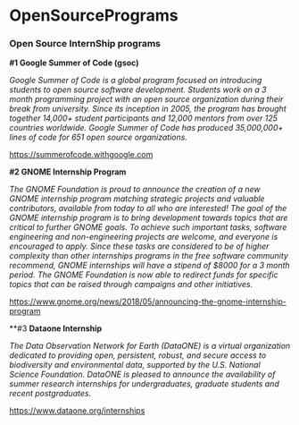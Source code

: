 # OpenSourcePrograms
### Open Source InternShip programs


**#1 Google Summer of Code (gsoc)**

*Google Summer of Code is a global program focused on introducing students to open source software development. Students work on a 3 month programming project with an open source organization during their break from university.
Since its inception in 2005, the program has brought together 14,000+ student participants and 12,000 mentors from over 125 countries worldwide. Google Summer of Code has produced 35,000,000+ lines of code for 651 open source organizations.*

https://summerofcode.withgoogle.com


**#2 GNOME Internship Program**


*The GNOME Foundation is proud to announce the creation of a new GNOME internship program matching strategic projects and valuable contributors, available from today to all who are interested!
The goal of the GNOME internship program is to bring development towards topics that are critical to further GNOME goals. To achieve such important tasks, software engineering and non-engineering projects are welcome, and everyone is encouraged to apply. Since these tasks are considered to be of higher complexity than other internships programs in the free software community recommend, GNOME internships will have a stipend of $8000 for a 3 month period. The GNOME Foundation is now able to redirect funds for specific topics that can be raised through campaigns and other initiatives.*

https://www.gnome.org/news/2018/05/announcing-the-gnome-internship-program

**#3  **Dataone Internship**

*The Data Observation Network for Earth (DataONE) is a virtual organization dedicated to providing open, persistent, robust, and secure access to biodiversity and environmental data, supported by the U.S. National Science Foundation. DataONE is pleased to announce the availability of summer research internships for undergraduates, graduate students and recent postgraduates.*

https://www.dataone.org/internships
